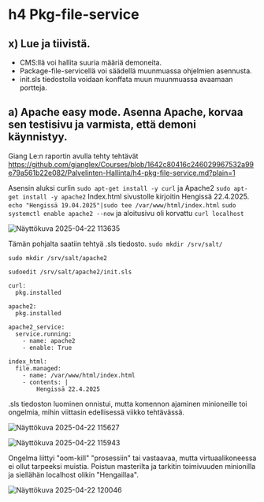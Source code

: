 # h4 Pkg-file-service

## x) Lue ja tiivistä.
- CMS:llä voi hallita suuria määriä demoneita.
- Package-file-servicellä voi säädellä muunmuassa ohjelmien asennusta.
- init.sls tiedostolla voidaan konffata muun muunmuassa avaamaan portteja.

## a) Apache easy mode. Asenna Apache, korvaa sen testisivu ja varmista, että demoni käynnistyy.

Giang Le:n raportin avulla tehty tehtävät https://github.com/gianglex/Courses/blob/1642c80416c246029967532a99e79a561b22e082/Palvelinten-Hallinta/h4-pkg-file-service.md?plain=1

Asensin aluksi curlin ```sudo apt-get install -y curl``` ja Apache2 ```sudo apt-get install -y apache2```
Index.html sivustolle kirjoitin Hengissä 22.4.2025. ```echo "Hengissä 19.04.2025"|sudo tee /var/www/html/index.html```
```sudo systemctl enable apache2 --now``` ja aloitusivu oli korvattu ```curl localhost```

![Näyttökuva 2025-04-22 113635](https://github.com/user-attachments/assets/7bf6f718-89d2-495e-9e96-261756f6ed51)

Tämän pohjalta saatiin tehtyä .sls tiedosto. 
```sudo mkdir /srv/salt/```

```sudo mkdir /srv/salt/apache2```

```sudoedit /srv/salt/apache2/init.sls```

```
curl:
  pkg.installed

apache2:
  pkg.installed

apache2_service:
  service.running:
    - name: apache2
    - enable: True

index_html:
  file.managed:
    - name: /var/www/html/index.html
    - contents: |
        Hengissä 22.4.2025
```
.sls tiedoston luominen onnistui, mutta komennon ajaminen minioneille toi ongelmia, mihin viittasin edellisessä viikko tehtävässä.

![Näyttökuva 2025-04-22 115627](https://github.com/user-attachments/assets/146fd6b3-7c11-45a5-b97a-5a479c703833)

 ![Näyttökuva 2025-04-22 115943](https://github.com/user-attachments/assets/723ed918-76f4-4c4f-8c8a-053ca7c6b2a8)

Ongelma liittyi "oom-kill" "prosessiin" tai vastaavaa, mutta virtuaalikoneessa ei ollut tarpeeksi muistia.
Poistun masterilta ja tarkitin toimivuuden minionilla ja siellähän localhost olikin "Hengaillaa".

![Näyttökuva 2025-04-22 120046](https://github.com/user-attachments/assets/a10ad985-ea46-47b7-9a25-4c4824450fd7)
